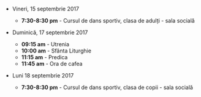 * <label>Vineri, 15 septembrie 2017</label>
  * **7:30-8:30 pm** - Cursul de dans sportiv, clasa de adulți - sala socială

* <label>Duminică, 17 septembrie 2017</label>
  * **09:15 am** - Utrenia
  * **10:00 am** - Sfânta Liturghie
  * **11:15 am** - Predica  
  * **11:45 am** - Ora de cafea

* <label>Luni 18 septembrie 2017</label>
  * **7:30-8:30 pm** - Cursul de dans sportiv, clasa de copii - sala socială